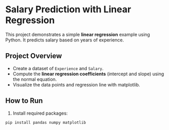 # Salary Prediction with Linear Regression

This project demonstrates a simple **linear regression** example using Python. It predicts salary based on years of experience.

## Project Overview

- Create a dataset of `Experience` and `Salary`.
- Compute the **linear regression coefficients** (intercept and slope) using the normal equation.
- Visualize the data points and regression line with matplotlib.

## How to Run

1. Install required packages:

```bash
pip install pandas numpy matplotlib
